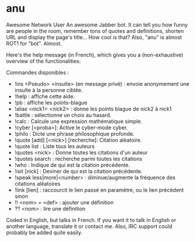 # anu
Awesome Network User
An awesome Jabber bot. It can tell you how funny are people in the room, remember tons of quotes and definitions, shorten URL and display the page's title... How cool is that?
Also, "anu" is almost ROT1 for "bot". Almost.

Here's the help message (in French), which gives you a (non-exhaustive) overview of the functionalities:

Commandes disponibles :                                                                            
- !ins \<Pseudo\> \<insulte\> (en message privé) : envoie anonymement une insulte à la personne ciblée.
- !help : affiche cette aide.                                                                      
- !pb : affiche les points-blague                                                                  
- !alias \<nick1\> \<nick2\> : donne les points blague de nick2 à nick1                                
- !battle : sélectionne un choix au hasard.                                                        
- !calc : Calcule une expression mathématique simple.                                              
- !cyber [\<proba\>]: Active le cyber-mode cyber.                                                    
- !philo : Dicte une phrase philosophique profonde.                                                
- !quote [add] [\<nick\>] [recherche]: Citation aléatoire.                                           
- !quote list : Liste tous les auteurs                                                             
- !quotes \<nick\> : Donne toutes les citations d'un auteur                                          
- !quotes search <recherche> : recherche parmi toutes les citations                                
- !who : Indique de qui est la citation précédente.                                                
- !isit [nick] : Deviner de qui est la citation précédente.                                        
- !speak less|more|\<number\> : diminue/augmente la fréquence des citations aléatoires               
- !link [lien] : raccourcit le lien passé en paramètre, ou le lien précédent sinon                 
- !! \<nom\> = \<def\> : ajouter une définition                                                        
- ?? \<nom\> : lire une définition                                                                   


Coded in English, but talks in French. If you want it to talk in English or another language, translate it or contact me.
Also, IRC support could probably be added quite easily.
